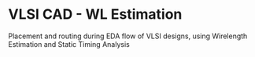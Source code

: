 # VLSI CAD - WL Estimation
Placement and routing during EDA flow of VLSI designs, using Wirelength Estimation and Static Timing Analysis
